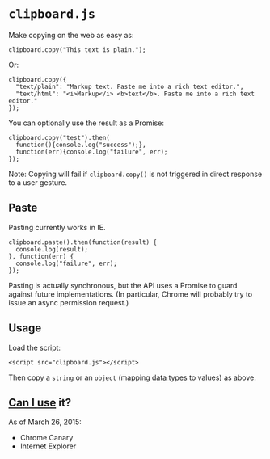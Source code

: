 # `clipboard.js`

Make copying on the web as easy as:

    clipboard.copy("This text is plain.");

Or:

    clipboard.copy({
      "text/plain": "Markup text. Paste me into a rich text editor.",
      "text/html": "<i>Markup</i> <b>text</b>. Paste me into a rich text editor."
    });

You can optionally use the result as a Promise:

    clipboard.copy("test").then(
      function(){console.log("success");},
      function(err){console.log("failure", err);
    });

Note: Copying will fail if `clipboard.copy()` is not triggered in direct response to a user gesture.

## Paste

Pasting currently works in IE.

    clipboard.paste().then(function(result) {
      console.log(result);
    }, function(err) {
      console.log("failure", err);
    });

Pasting is actually synchronous, but the API uses a Promise to guard against future implementations. (In particular, Chrome will probably try to issue an async permission request.)

## Usage

Load the script:

    <script src="clipboard.js"></script>

Then copy a `string` or an `object` (mapping [data types](http://www.w3.org/TR/clipboard-apis/#mandatory-data-types-1) to values) as above.

## [Can I use](http://caniuse.com/#feat=clipboard) it?

As of March 26, 2015:

- Chrome Canary
- Internet Explorer
